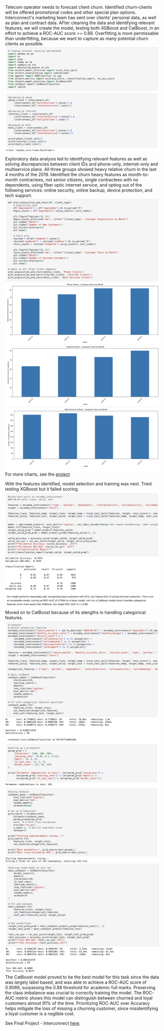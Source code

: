Telecom operator needs to forecast client churn. Identified churn-clients will be offered promotional codes and other special plan options. Interconnect's marketing team has sent over clients' personal data, as well as plan and contract data. AFter cleaning the data and identifying relevant features, we will create the model, testing both XGBoost and CatBoost, in an effort to achieve a ROC-AUC score >= 0.88. Overfitting is more permissable than underfitting, because we want to capture as many potential churn clients as possible.
![Import libraries](assets/Interconnect_import_github.png)
![Grouping](assets/Interconnect_grouping_github.png)

Exploratory data analysis led to identifying relevant features as well as solving discrepancies between client IDs and phone-only, internet-only and multiservice plans.  All three groups showed heavy relative churn in the last 4 months of the 2019.  Identified the churn heavy features as month-to-month contractees, not senior citizens, single contractees with no dependents, using fiber optic internet service, and opting out of the following services: online security, online backup, device protection, and tech support.
![Churn histogram](assets/Interconnect_plotcode_github.png)
![Phone churn](assets/Interconnect_plotphonechurn_github.png)
![Internet churn](assets/Interconnect_plotinternetchurn_github.png)
![Both churn](assets/Interconnect_plotbothchurn_github.png)
For more charts, see the [project](https://github.com/asherchristoph/Data_projects_TripleTen/blob/main/FinalProject_Interconnect.ipynb)

With the features identified, model selection and training was next.  Tried testing XGBoost but it failed scoring.
![XGBoost fail](assets/Interconnect_XGBoost_github.png)
Moved on to CatBoost because of its stengths in handling categorical features.
![CatBoost](assets/Interconnect_CatBoost_github.png)
![CatBoost tune](assets/Interconnect_CatBoost_gridtune_github.png)
![CatBoost Results](assets/Interconnect_CatBoost_testresults_github.png)
The CatBoost model proved to be the best model for this task since the data was largely label based, and was able to achieve a ROC-AUC score of 0.9089, surpassing the 0.88 threshold for academic full marks.  Preserving the class imbalance was crucial to correctly training the model.  The ROC-AUC metric shows this model can distinguish between churned and loyal customers almost 91% of the time.  Prioritizing ROC-AUC over Accuracy helps mitigate the loss of missing a churning customer, since misidentifying a loyal customer is a neglible cost.

See Final Project - Interconnect [here](https://github.com/asherchristoph/Data_projects_TripleTen/blob/main/FinalProject_Interconnect.ipynb).
